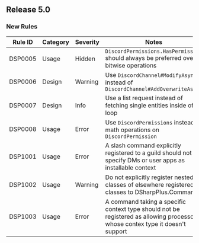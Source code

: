 ## Release 5.0

### New Rules

 Rule ID | Category | Severity | Notes                                                                                                                         
---------|----------|----------|-------------------------------------------------------------------------------------------------------------------------------
 DSP0005 | Usage    | Hidden   | `DiscordPermissions.HasPermission` should always be preferred over bitwise operations                                         
 DSP0006 | Design   | Warning  | Use `DiscordChannel#ModifyAsync` instead of `DiscordChannel#AddOverwriteAsnyc`                                                
 DSP0007 | Design   | Info     | Use a list request instead of fetching single entities inside of a loop                                                       
 DSP0008 | Usage    | Error    | Use `DiscordPermissions` instead of math operations on `DiscordPermission`
 DSP1001 | Usage    | Error    | A slash command explicitly registered to a guild should not specify DMs or user apps as installable context                   
 DSP1002 | Usage    | Warning  | Do not explicitly register nested classes of elsewhere registered classes to DSharpPlus.Commands                              
 DSP1003 | Usage    | Error    | A command taking a specific context type should not be registered as allowing processors whose contex type it doesn't support 